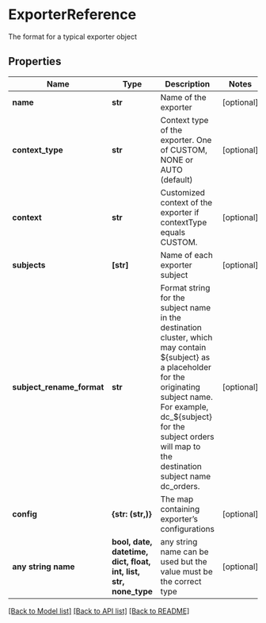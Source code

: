 # ExporterReference

The format for a typical exporter object

## Properties
Name | Type | Description | Notes
------------ | ------------- | ------------- | -------------
**name** | **str** | Name of the exporter | [optional] 
**context_type** | **str** | Context type of the exporter. One of CUSTOM, NONE or AUTO (default) | [optional] 
**context** | **str** | Customized context of the exporter if contextType equals CUSTOM. | [optional] 
**subjects** | **[str]** | Name of each exporter subject | [optional] 
**subject_rename_format** | **str** | Format string for the subject name in the destination cluster, which may contain ${subject} as a placeholder for the originating subject name. For example, dc_${subject} for the subject orders will map to the destination subject name dc_orders. | [optional] 
**config** | **{str: (str,)}** | The map containing exporter’s configurations | [optional] 
**any string name** | **bool, date, datetime, dict, float, int, list, str, none_type** | any string name can be used but the value must be the correct type | [optional]

[[Back to Model list]](../README.md#documentation-for-models) [[Back to API list]](../README.md#documentation-for-api-endpoints) [[Back to README]](../README.md)


